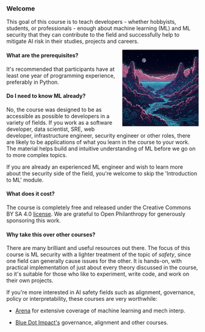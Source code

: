 ### Welcome 

This goal of this course is to teach developers - whether hobbyists, students, or professionals - enough about machine learning (ML) and ML security that they can contribute to the field and successfully help to mitigate AI risk in their studies, projects and careers.

<img src="https://github.com/rastringer/ai_sec_course_resources/blob/main/Course Introduction/images/ai_landscape.png?raw=true" width="200" align="right" alt="AI Landscape Image">

#### What are the prerequisites?

It's recommended that participants have at least one year of programming experience, preferably in Python.

#### Do I need to know ML already?

No, the course was designed to be as accessible as possible to developers in a variety of fields. If you work as a software developer, data scientist, SRE, web developer, infrastructure engineer, security engineer or other roles, there are likely to be applications of what you learn in the course to your work. The material helps build and intuitive understanding of ML before we go on to more complex topics. 

If you are already an experienced ML engineer and wish to learn more about the security side of the field, you're welcome to skip the 'Introduction to ML' module.

#### What does it cost?

The course is completely free and released under the Creative Commons BY SA 4.0 [license](https://creativecommons.org/licenses/by-sa/4.0/). We are grateful to Open Philanthropy for generously sponsoring this work.

#### Why take this over other courses?

There are many brilliant and useful resources out there. The focus of this course is ML security with a lighter treatment of the topic of *safety*, since one field can generally cause issues for the other. It is hands-on, with practical implementation of just about every theory discussed in the course, so it's suitable for those who like to experiment, write code, and work on their own projects.

If you're more interested in AI safety fields such as alignment, governance, policy or interpretability, these courses are very worthwhile:

* [Arena](https://www.arena.education/) for extensive coverage of machine learning and mech interp.

* [Blue Dot Impact's](https://bluedot.org/) governance, alignment and other courses.